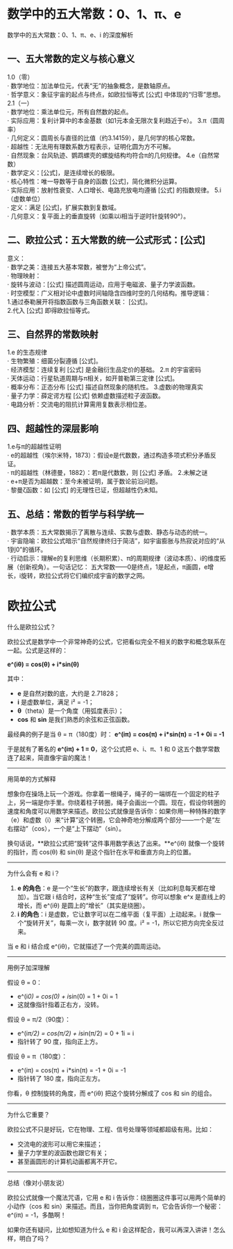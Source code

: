 # 数学中的五大常数：0、1、π、e

数学中的五大常数：0、1、π、e、i 的深度解析
## 一、五大常数的定义与核心意义
1.0（零）  
· 数学地位：加法单位元，代表“无”的抽象概念，是数轴原点。  
· 哲学意义：象征宇宙的起点与终点，如欧拉恒等式 [公式] 中体现的“归零”思想。
2.1（一）  
· 数学地位：乘法单位元，所有自然数的起点。  
· 实际应用：复利计算中的本金基数（如1元本金无限次复利趋近于e）。
3.π（圆周率）  
· 几何定义：圆周长与直径的比值（约3.14159），是几何学的核心常数。  
· 超越性：无法用有理数系数方程表示，证明化圆为方不可解。  
· 自然现象：台风轨迹、鹦鹉螺壳的螺旋结构均符合π的几何规律。
4.e（自然常数）  
· 数学定义：[公式]，是连续增长的极限。  
· 核心特性：唯一导数等于自身的函数 [公式]，简化微积分运算。  
· 实际应用：放射性衰变、人口增长、电路充放电均遵循 [公式] 的指数规律。
5.i（虚数单位）  
· 定义：满足 [公式]，扩展实数到复数域。  
· 几何意义：复平面上的垂直旋转（如乘以i相当于逆时针旋转90°）。
## 二、欧拉公式：五大常数的统一公式形式：[公式]
意义：  
· 数学之美：连接五大基本常数，被誉为“上帝公式”。  
· 物理映射：  
· 旋转与波动：[公式] 描述圆周运动，应用于电磁波、量子力学波函数。  
· 时空模型：广义相对论中虚数时间轴隐含四维时空的几何结构。推导逻辑：  
1.通过泰勒展开将指数函数与三角函数关联：
[公式]。  
2.代入 [公式] 即得欧拉恒等式。
##  三、自然界的常数映射
1.e 的生态规律  
· 生物繁殖：细菌分裂遵循 [公式]。  
· 经济模型：连续复利 [公式] 是金融衍生品定价的基础。
2.π 的宇宙密码  
· 天体运动：行星轨道周期与π相关，如开普勒第三定律 [公式]。  
· 概率分布：正态分布 [公式] 描述自然现象的随机性。
3.虚数i的物理真实  
· 量子力学：薛定谔方程 [公式] 依赖虚数描述粒子波函数。  
· 电路分析：交流电的阻抗计算需用复数表示相位差。
##  四、超越性的深层影响
1.e与π的超越性证明  
· e的超越性（埃尔米特，1873）：假设e是代数数，通过构造多项式积分矛盾反证。  
· π的超越性（林德曼，1882）：若π是代数数，则 [公式] 矛盾。
2.未解之谜  
· e+π是否为超越数：至今未被证明，属于数论前沿问题。  
· 黎曼ζ函数：如 [公式] 的无理性已证，但超越性仍未知。
##  五、总结：常数的哲学与科学统一
· 数学本质：五大常数揭示了离散与连续、实数与虚数、静态与动态的统一。  
· 宇宙隐喻：欧拉公式暗示“自然规律终归于简洁”，如宇宙膨胀与热寂说对应的“从1到0”的循环。  
· 行动启示：理解e的复利思维（长期积累）、π的周期规律（波动本质）、i的维度拓展（创新视角）。一句话记忆：
五大常数——0是终点，1是起点，π画圆，e增长，i旋转，欧拉公式将它们编织成宇宙的数学之网。

# 欧拉公式

什么是欧拉公式？

欧拉公式是数学中一个非常神奇的公式，它把看似完全不相关的数字和概念联系在一起。公式是这样的：

**e^(iθ) = cos(θ) + i\*sin(θ)**

其中：

- **e** 是自然对数的底，大约是 2.71828；
- **i** 是虚数单位，满足 i² = -1；
- **θ**（theta）是一个角度（用弧度表示）；
- **cos** 和 **sin** 是我们熟悉的余弦和正弦函数。

最经典的例子是当 θ = π（180度）时： **e^(iπ) = cos(π) + i\*sin(π) = -1 + 0i = -1**

于是就有了著名的 **e^(iπ) + 1 = 0**，这个公式把 e、i、π、1 和 0 这五个数学常数连了起来，简直像宇宙的魔法！

------

用简单的方式解释

想象你在操场上玩一个游戏。你拿着一根绳子，绳子的一端绑在一个固定的柱子上，另一端是你手里。你绕着柱子转圈，绳子会画出一个圆。现在，假设你转圈的速度和角度可以用数学来描述。欧拉公式就像是告诉你：如果你用一种特殊的数字（e）和虚数（i）来“计算”这个转圈，它会神奇地分解成两个部分——一个是“左右摆动”（cos），一个是“上下摆动”（sin）。

换句话说，**欧拉公式把“旋转”这件事用数学表达了出来。**e^(iθ) 就像一个旋转的指针，而 cos(θ) 和 sin(θ) 是这个指针在水平和垂直方向上的位置。

------

为什么会有 e 和 i？

1. **e 的角色**：e 是一个“生长”的数字，跟连续增长有关（比如利息每天都在增加）。当它跟 i 结合时，这种“生长”变成了“旋转”。你可以想象 e^x 是直线上的增长，而 e^(iθ) 是圆上的“增长”（其实是绕圈）。
2. **i 的角色**：i 是虚数，它让数字可以在二维平面（复平面）上动起来。i 就像一个“旋转开关”，每乘一次 i，数字就转 90 度。i² = -1，所以它把方向完全反过来。

当 e 和 i 结合成 e^(iθ)，它就描述了一个完美的圆周运动。

------

用例子加深理解

假设 θ = 0：

- e^(i*0) = cos(0) + i*sin(0) = 1 + 0i = 1
- 这就像指针指着正右方，没转。

假设 θ = π/2（90度）：

- e^(i*π/2) = cos(π/2) + i*sin(π/2) = 0 + 1i = i
- 指针转了 90 度，指向正上方。

假设 θ = π（180度）：

- e^(iπ) = cos(π) + i*sin(π) = -1 + 0i = -1
- 指针转了 180 度，指向正左方。

你看，θ 控制旋转的角度，而 e^(iθ) 把这个旋转分解成了 cos 和 sin 的组合。

------

为什么它重要？

欧拉公式不只是好玩，它在物理、工程、信号处理等领域都超级有用。比如：

- 交流电的波形可以用它来描述；
- 量子力学里的波函数也跟它有关；
- 甚至画圆形的计算机动画都离不开它。

------

总结（像对小朋友说）

欧拉公式就像一个魔法咒语，它用 e 和 i 告诉你：绕圈圈这件事可以用两个简单的小动作（cos 和 sin）来描述。而且，当你把角度调到 π，它会告诉你一个秘密：e^(iπ) = -1，多酷啊！

如果你还有疑问，比如想知道为什么 e 和 i 会这样配合，我可以再深入讲讲！怎么样，明白了吗？